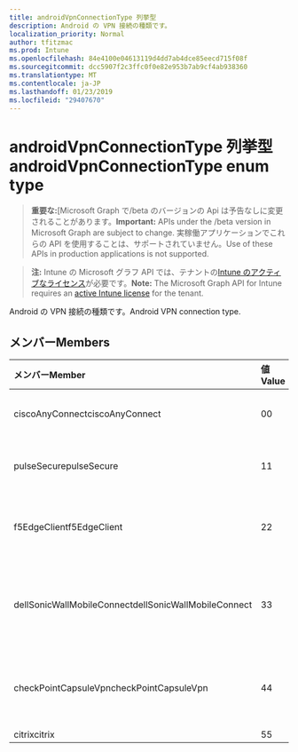 ```yaml
---
title: androidVpnConnectionType 列挙型
description: Android の VPN 接続の種類です。
localization_priority: Normal
author: tfitzmac
ms.prod: Intune
ms.openlocfilehash: 84e4100e04613119d4dd7ab4dce85eecd715f08f
ms.sourcegitcommit: dcc5907f2c3ffc0f0e82e953b7ab9cf4ab938360
ms.translationtype: MT
ms.contentlocale: ja-JP
ms.lasthandoff: 01/23/2019
ms.locfileid: "29407670"
---
```

# <a name="androidvpnconnectiontype-enum-type"></a><span data-ttu-id="603a2-103">androidVpnConnectionType 列挙型</span><span class="sxs-lookup"><span data-stu-id="603a2-103">androidVpnConnectionType enum type</span></span>

> <span data-ttu-id="603a2-104">**重要な:**[Microsoft Graph で/beta のバージョンの Api は予告なしに変更されることがあります。</span><span class="sxs-lookup"><span data-stu-id="603a2-104">**Important:** APIs under the /beta version in Microsoft Graph are subject to change.</span></span> <span data-ttu-id="603a2-105">実稼働アプリケーションでこれらの API を使用することは、サポートされていません。</span><span class="sxs-lookup"><span data-stu-id="603a2-105">Use of these APIs in production applications is not supported.</span></span>

> <span data-ttu-id="603a2-106">**注:** Intune の Microsoft グラフ API では、テナントの[Intune のアクティブなライセンス](https://go.microsoft.com/fwlink/?linkid=839381)が必要です。</span><span class="sxs-lookup"><span data-stu-id="603a2-106">**Note:** The Microsoft Graph API for Intune requires an [active Intune license](https://go.microsoft.com/fwlink/?linkid=839381) for the tenant.</span></span>

<span data-ttu-id="603a2-107">Android の VPN 接続の種類です。</span><span class="sxs-lookup"><span data-stu-id="603a2-107">Android VPN connection type.</span></span>

## <a name="members"></a><span data-ttu-id="603a2-108">メンバー</span><span class="sxs-lookup"><span data-stu-id="603a2-108">Members</span></span>
|<span data-ttu-id="603a2-109">メンバー</span><span class="sxs-lookup"><span data-stu-id="603a2-109">Member</span></span>|<span data-ttu-id="603a2-110">値</span><span class="sxs-lookup"><span data-stu-id="603a2-110">Value</span></span>|<span data-ttu-id="603a2-111">説明</span><span class="sxs-lookup"><span data-stu-id="603a2-111">Description</span></span>|
|:---|:---|:---|
|<span data-ttu-id="603a2-112">ciscoAnyConnect</span><span class="sxs-lookup"><span data-stu-id="603a2-112">ciscoAnyConnect</span></span>|<span data-ttu-id="603a2-113">0</span><span class="sxs-lookup"><span data-stu-id="603a2-113">0</span></span>|<span data-ttu-id="603a2-114">Cisco AnyConnect。</span><span class="sxs-lookup"><span data-stu-id="603a2-114">Cisco AnyConnect.</span></span>|
|<span data-ttu-id="603a2-115">pulseSecure</span><span class="sxs-lookup"><span data-stu-id="603a2-115">pulseSecure</span></span>|<span data-ttu-id="603a2-116">1</span><span class="sxs-lookup"><span data-stu-id="603a2-116">1</span></span>|<span data-ttu-id="603a2-117">パルスをセキュリティで保護します。</span><span class="sxs-lookup"><span data-stu-id="603a2-117">Pulse Secure.</span></span>|
|<span data-ttu-id="603a2-118">f5EdgeClient</span><span class="sxs-lookup"><span data-stu-id="603a2-118">f5EdgeClient</span></span>|<span data-ttu-id="603a2-119">2</span><span class="sxs-lookup"><span data-stu-id="603a2-119">2</span></span>|<span data-ttu-id="603a2-120">F5 キーを押してエッジのクライアントです。</span><span class="sxs-lookup"><span data-stu-id="603a2-120">F5 Edge Client.</span></span>|
|<span data-ttu-id="603a2-121">dellSonicWallMobileConnect</span><span class="sxs-lookup"><span data-stu-id="603a2-121">dellSonicWallMobileConnect</span></span>|<span data-ttu-id="603a2-122">3</span><span class="sxs-lookup"><span data-stu-id="603a2-122">3</span></span>|<span data-ttu-id="603a2-123">Dell SonicWALL モバイル接続します。</span><span class="sxs-lookup"><span data-stu-id="603a2-123">Dell SonicWALL Mobile Connection.</span></span>|
|<span data-ttu-id="603a2-124">checkPointCapsuleVpn</span><span class="sxs-lookup"><span data-stu-id="603a2-124">checkPointCapsuleVpn</span></span>|<span data-ttu-id="603a2-125">4</span><span class="sxs-lookup"><span data-stu-id="603a2-125">4</span></span>|<span data-ttu-id="603a2-126">ポイント カプセル VPN を確認してください。</span><span class="sxs-lookup"><span data-stu-id="603a2-126">Check Point Capsule VPN.</span></span>|
|<span data-ttu-id="603a2-127">citrix</span><span class="sxs-lookup"><span data-stu-id="603a2-127">citrix</span></span>|<span data-ttu-id="603a2-128">5</span><span class="sxs-lookup"><span data-stu-id="603a2-128">5</span></span>|<span data-ttu-id="603a2-129">Citrix</span><span class="sxs-lookup"><span data-stu-id="603a2-129">Citrix</span></span>|




